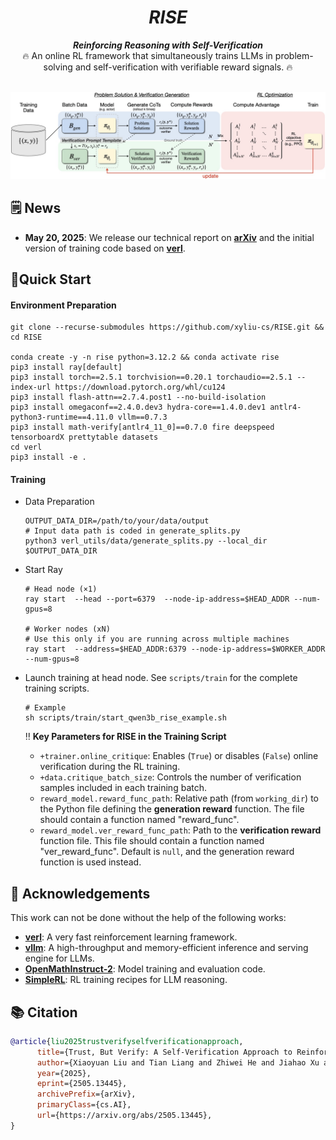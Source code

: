 <div align="center">

# _RISE_

<div>
 <b><i>Reinforcing Reasoning with Self-Verification</i></b>
</div>
<div>
🔥 An online RL framework that simultaneously trains LLMs in problem-solving and self-verification with verifiable reward signals. 🔥
</div>
</div>

<br>

![Logo](./assets/rise_method.jpeg)


## 🗒️ News
- **May 20, 2025**: We release our technical report on [**arXiv**](https://arxiv.org/abs/2505.13445) and the initial version of training code based on [**verl**](https://github.com/volcengine/verl).


## 🎯Quick Start

#### Environment Preparation

```shell
git clone --recurse-submodules https://github.com/xyliu-cs/RISE.git && cd RISE

conda create -y -n rise python=3.12.2 && conda activate rise
pip3 install ray[default]
pip3 install torch==2.5.1 torchvision==0.20.1 torchaudio==2.5.1 --index-url https://download.pytorch.org/whl/cu124
pip3 install flash-attn==2.7.4.post1 --no-build-isolation
pip3 install omegaconf==2.4.0.dev3 hydra-core==1.4.0.dev1 antlr4-python3-runtime==4.11.0 vllm==0.7.3
pip3 install math-verify[antlr4_11_0]==0.7.0 fire deepspeed tensorboardX prettytable datasets
cd verl
pip3 install -e .
```
#### Training

* Data Preparation

  ```shell
  OUTPUT_DATA_DIR=/path/to/your/data/output
  # Input data path is coded in generate_splits.py
  python3 verl_utils/data/generate_splits.py --local_dir $OUTPUT_DATA_DIR
  ```

* Start Ray

  ```shell
  # Head node (×1)
  ray start  --head --port=6379  --node-ip-address=$HEAD_ADDR --num-gpus=8
  
  # Worker nodes (xN)
  # Use this only if you are running across multiple machines
  ray start  --address=$HEAD_ADDR:6379 --node-ip-address=$WORKER_ADDR --num-gpus=8
  ```

* Launch training at head node. See `scripts/train` for the complete training scripts.
  ```shell
  # Example
  sh scripts/train/start_qwen3b_rise_example.sh
  ```
  ‼️ **Key Parameters for RISE in the Training Script**

  - `+trainer.online_critique`: Enables (`True`) or disables (`False`) online verification during the RL training.
  - `+data.critique_batch_size`: Controls the number of verification samples included in each training batch.
  - `reward_model.reward_func_path`: Relative path (from `working_dir`) to the Python file defining the **generation reward** function. The file should contain a function named "reward_func".
  - `reward_model.ver_reward_func_path`: Path to the **verification reward** function file. This file should contain a function named "ver_reward_func". Default is `null`, and the generation reward function is used instead.


## 🙏 Acknowledgements

This work can not be done without the help of the following works:

- **[verl](https://github.com/volcengine/verl)**: A very fast reinforcement learning framework.
- **[vllm](https://github.com/vllm-project/vllm)**: A high-throughput and memory-efficient inference and serving engine for LLMs.
- **[OpenMathInstruct-2](https://github.com/NVIDIA/NeMo-Skills)**: Model training and evaluation code.
- **[SimpleRL](https://github.com/hkust-nlp/simpleRL-reason)**: RL training recipes for LLM reasoning.



## 📚 Citation
```bibtex
@article{liu2025trustverifyselfverificationapproach,
      title={Trust, But Verify: A Self-Verification Approach to Reinforcement Learning with Verifiable Rewards}, 
      author={Xiaoyuan Liu and Tian Liang and Zhiwei He and Jiahao Xu and Wenxuan Wang and Pinjia He and Zhaopeng Tu and Haitao Mi and Dong Yu},
      year={2025},
      eprint={2505.13445},
      archivePrefix={arXiv},
      primaryClass={cs.AI},
      url={https://arxiv.org/abs/2505.13445}, 
}
```
